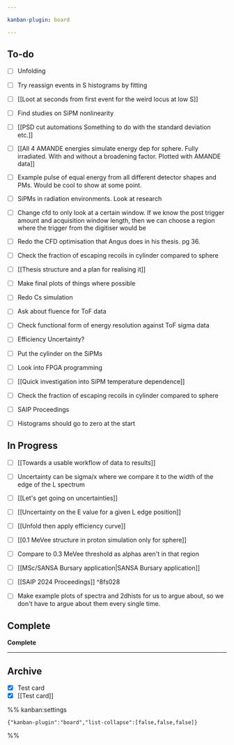 ```yaml
---

kanban-plugin: board

---
```


## To-do

- [ ] Unfolding
- [ ] Try reassign events in S histograms by fitting
- [ ] [[Loot at seconds from first event for the weird locus at low S]]
- [ ] Find studies on SiPM nonlinearity
- [ ] [[PSD cut automations Something to do with the standard deviation etc.]]
- [ ] [[All 4 AMANDE energies simulate energy dep for sphere. Fully irradiated. With and without a broadening factor. Plotted with AMANDE data]]
- [ ] Example pulse of equal energy from all different detector shapes and PMs. Would be cool to show at some point.
- [ ] SiPMs in radiation environments. Look at research
- [ ] Change cfd to only look at a certain window. If we know the post trigger amount and acquisition window length, then we can choose a region where the trigger from the digitiser would be
- [ ] Redo the CFD optimisation that Angus does in his thesis. pg 36.
- [ ] Check the fraction of escaping recoils in cylinder compared to sphere
- [ ] [[Thesis structure and a plan for realising it]]
- [ ] Make final plots of things where possible
- [ ] Redo Cs simulation
- [ ] Ask about fluence for ToF data
- [ ] Check functional form of energy resolution against ToF sigma data
- [ ] Efficiency Uncertainty?
- [ ] Put the cylinder on the SiPMs
- [ ] Look into FPGA programming
- [ ] [[Quick investigation into SiPM temperature dependence]]
- [ ] Check the fraction of escaping recoils in cylinder compared to sphere
- [ ] SAIP Proceedings
- [ ] Histograms should go to zero at the start


## In Progress

- [ ] [[Towards a usable workflow of data to results]]
- [ ] Uncertainty can be sigma/x where we compare it to the width of the edge of the L spectrum
- [ ] [[Let's get going on uncertainties]]
- [ ] [[Uncertainty on the E value for a given L edge position]]
- [ ] [[Unfold then apply efficiency curve]]
- [ ] [[0.1 MeVee structure in proton simulation only for sphere]]
- [ ] Compare to 0.3 MeVee threshold as alphas aren't in that region
- [ ] [[MSc/SANSA Bursary application|SANSA Bursary application]]
- [ ] [[SAIP 2024 Proceedings]] ^8fs028
- [ ] Make example plots of spectra and 2dhists for us to argue about, so we don't have to argue about them every single time.


## Complete

**Complete**


***

## Archive

- [x] Test card
- [x] [[Test card]]

%% kanban:settings
```
{"kanban-plugin":"board","list-collapse":[false,false,false]}
```
%%